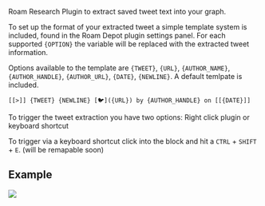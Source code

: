   Roam Research Plugin to extract saved tweet text into your graph. 

  To set up the format of your extracted tweet a simple template system is included, found in the Roam Depot plugin settings panel. For each supported `{OPTION}` the variable will be replaced with the extracted tweet information.

  Options available to the template are `{TWEET}`, `{URL}`, `{AUTHOR_NAME}`, `{AUTHOR_HANDLE}`, `{AUTHOR_URL}`, `{DATE}`, `{NEWLINE}`.  A default temlpate is included.

  `[[>]] {TWEET} {NEWLINE} [🐦]({URL}) by {AUTHOR_HANDLE} on [[{DATE}]]`
  


  To trigger the tweet extraction you have two options: Right click plugin or keyboard shortcut

  To trigger via a keyboard shortcut click into the block and hit a `CTRL` + `SHIFT` + `E`. (will be remapable soon)

## Example 
  <img src="https://github.com/8bitgentleman/roam-depot-tweet-extract/raw/main/example.gif" max-width="400"></img>
  
        
